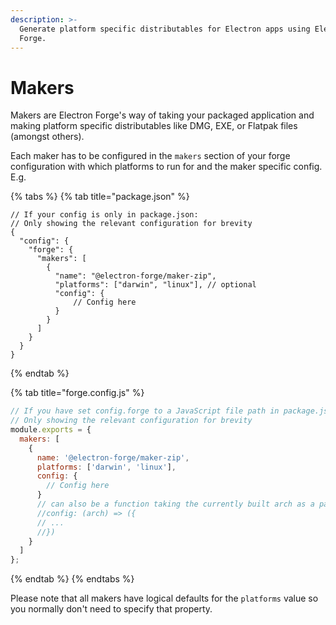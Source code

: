 ```yaml
---
description: >-
  Generate platform specific distributables for Electron apps using Electron
  Forge.
---
```


# Makers

Makers are Electron Forge's way of taking your packaged application and making platform specific distributables like DMG, EXE, or Flatpak files \(amongst others\).

Each maker has to be configured in the `makers` section of your forge configuration with which platforms to run for and the maker specific config. E.g.

{% tabs %}
{% tab title="package.json" %}
```jsonc
// If your config is only in package.json:
// Only showing the relevant configuration for brevity
{
  "config": {
    "forge": {
      "makers": [
        {
          "name": "@electron-forge/maker-zip",
          "platforms": ["darwin", "linux"], // optional
          "config": {
              // Config here
          }
        }
      ]
    }
  }
}
```
{% endtab %}

{% tab title="forge.config.js" %}
```javascript
// If you have set config.forge to a JavaScript file path in package.json:
// Only showing the relevant configuration for brevity
module.exports = {
  makers: [
    {
      name: '@electron-forge/maker-zip',
      platforms: ['darwin', 'linux'],
      config: {
        // Config here
      } 
      // can also be a function taking the currently built arch as a parameter and returning a config object, e.g.
      //config: (arch) => ({
      // ...
      //})
    }
  ]
};
```
{% endtab %}
{% endtabs %}

Please note that all makers have logical defaults for the `platforms` value so you normally don't need to specify that property.

